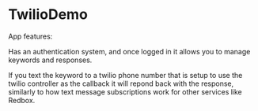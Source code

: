 TwilioDemo
==========

App features:

Has an authentication system, and once logged in it allows you to manage keywords and responses.  

If you text the keyword to a twilio phone number that is setup to use the twilio controller as the callback it will repond back with the response, similarly to how text message subscriptions work for other services like Redbox. 

